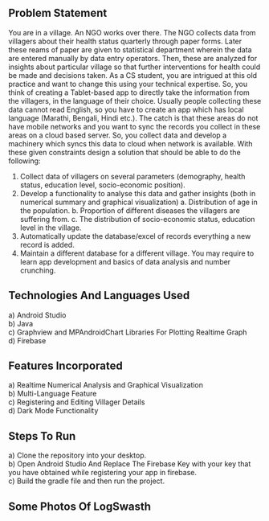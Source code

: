 ## Problem Statement
You are in a village. An NGO works over there. The NGO collects data from villagers about
their health status quarterly through paper forms. Later these reams of paper are given to
statistical department wherein the data are entered manually by data entry operators. Then,
these are analyzed for insights about particular village so that further interventions for health
could be made and decisions taken. As a CS student, you are intrigued at this old practice and
want to change this using your technical expertise. So, you think of creating a Tablet-based
app to directly take the information from the villagers, in the language of their choice. Usually
people collecting these data cannot read English, so you have to create an app which has local
language (Marathi, Bengali, Hindi etc.). The catch is that these areas do not have mobile
networks and you want to sync the records you collect in these areas on a cloud based server.
So, you collect data and develop a machinery which syncs this data to cloud when network is
available. With these given constraints design a solution that should be able to do the
following:
1. Collect data of villagers on several parameters (demography, health status, education
level, socio-economic position).
2. Develop a functionality to analyse this data and gather insights (both in numerical
summary and graphical visualization)
a. Distribution of age in the population.
b. Proportion of different diseases the villagers are suffering from.
c. The distribution of socio-economic status, education level in the village.
3. Automatically update the database/excel of records everything a new record is added.
4. Maintain a different database for a different village.
You may require to learn app development and basics of data analysis and number crunching.<br/>

## Technologies And Languages Used
a) Android Studio <br/>
b) Java <br/>
c) Graphview and MPAndroidChart Libraries For Plotting Realtime Graph <br/>
d) Firebase <br/>

## Features Incorporated
a) Realtime Numerical Analysis and Graphical Visualization <br/>
b) Multi-Language Feature <br/>
c) Registering and Editing Villager Details <br/>
d) Dark Mode Functionality <br/>

## Steps To Run
a) Clone the repository into your desktop. <br/>
b) Open Android Studio And Replace The Firebase Key with your key that you have obtained while registering your app in firebase. <br/>
c) Build the gradle file and then run the project.

## Some Photos Of LogSwasth


